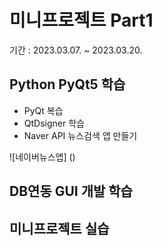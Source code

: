 # 미니프로젝트 Part1
기간 : 2023.03.07. ~ 2023.03.20.

## Python PyQt5 학습
- PyQt 복습
- QtDsigner 학습
- Naver API 뉴스검색 앱 만들기

![네이버뉴스앱] ()

## DB연동 GUI 개발 학습

## 미니프로젝트 실습